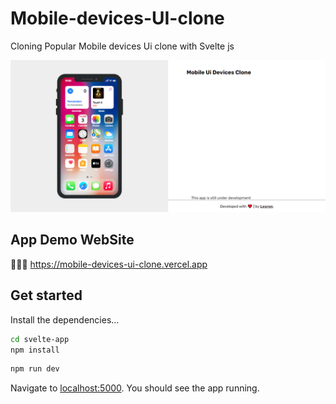 # Mobile-devices-UI-clone

<p>Cloning Popular Mobile devices Ui clone with Svelte js</p>

![image](https://github.com/lesronn/Mobile-devices-UI-clone/blob/main/public/screen.png)

## App Demo WebSite

🔗🔗🔗 https://mobile-devices-ui-clone.vercel.app

## Get started

Install the dependencies...

```bash
cd svelte-app
npm install
```

```bash
npm run dev
```

Navigate to [localhost:5000](http://localhost:5000). You should see the app running.
